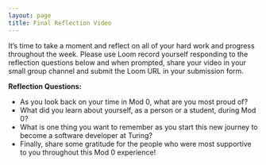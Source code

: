 ```yaml
---
layout: page
title: Final Reflection Video
---
```


It’s time to take a moment and reflect on all of your hard work and progress throughout the week. Please use Loom record yourself responding to the reflection questions below and when prompted, share your video in your small group channel and submit the Loom URL in your submission form.

**Reflection Questions:**
- As you look back on your time in Mod 0, what are you most proud of?
- What did you learn about yourself, as a person or a student, during Mod 0?
- What is one thing you want to remember as you start this new journey to become a software developer at Turing?
- Finally, share some gratitude for the people who were most supportive to you throughout this Mod 0 experience!


<br>
<br>
<br>